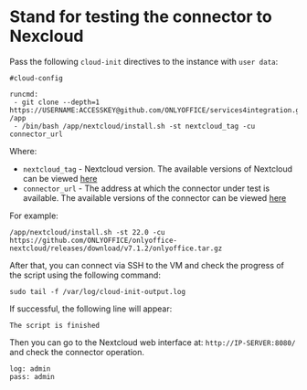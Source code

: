 # Stand for testing the connector to Nexcloud

Pass the following `cloud-init` directives to the instance with `user data`:
```
#cloud-config

runcmd:
 - git clone --depth=1 https://USERNAME:ACCESSKEY@github.com/ONLYOFFICE/services4integration.git /app
 - /bin/bash /app/nextcloud/install.sh -st nextcloud_tag -cu connector_url
```

Where:
 - `nextcloud_tag` - Nextcloud version. The available versions of Nextcloud can be viewed [here](https://hub.docker.com/_/nextcloud?tab=tags)
 - `connector_url` - The address at which the connector under test is available. The available versions of the connector can be viewed [here](https://github.com/ONLYOFFICE/onlyoffice-nextcloud/releases/)

For example:
```
/app/nextcloud/install.sh -st 22.0 -cu https://github.com/ONLYOFFICE/onlyoffice-nextcloud/releases/download/v7.1.2/onlyoffice.tar.gz
```

After that, you can connect via SSH to the VM and check the progress of the script using the following command:
```
sudo tail -f /var/log/cloud-init-output.log
```

If successful, the following line will appear:
``` 
The script is finished
```
Then you can go to the Nextcloud web interface at: `http://IP-SERVER:8080/` and check the connector operation.
```
log: admin
pass: admin
```
